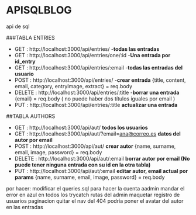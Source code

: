 # APISQLBLOG
api de sql


###TABLA ENTRIES
- GET : http://localhost:3000/api/entries/   -**todas las entradas**
- GET : http://localhost:3000/api/entries/one/:id   -**Una entrada por id_entry**
- GET : http://localhost:3000/api/entries/:email   -**todas las entradas del usuario**
- POST : http://localhost:3000/api/entries/    -**crear entrada**
{title, content, email, category, entryImage, extract} = req.body
- DELETE : http://localhost:3000/api/entries/:title   -**borrar una entrada**
{email} = req.body  ( no puede haber dos títulos iguales por email )
- PUT : http://localhost:3000/api/entries/:title **actualizar una entrada**

##TABLA AUTHORS 
- GET : http://localhost:3000/api/aut/   **todos los usuarios**
- GET : http://localhost:3000/api/aut/?email=ana@correo.es **datos del autor por email**
- POST : http://localhost:3000/api/aut/ **crear autor**
{name, surname, email, image, password} = req.body
- DELETE : http://localhost:3000/api/aut/:email **borrar autor por email (No puede tener ninguna entrada con su id en la otra tabla)**
- PUT : http://localhost:3000/api/aut/:email **editar autor, email actual por params**
{name, surname, email, image, password} = req.body




por hacer:
modificar el queries.sql para hacer la cuenta aadmin
mandar el error en azul en todos los trycatch
rutas del admin
maquetar
registro de usuarios
paginacion
quitar el nav del 404
podría poner el avatar del autor en las entradas


